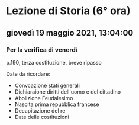 # Lezione di Storia (6° ora)

## giovedì 19 maggio 2021, 13:04:00
### Per la verifica di venerdì

p.190, terza costituzione,  breve ripasso

Date da ricordare:
* Convcazione stati generali
* Dichiaraione diritti dell'uomo e del cittadino
* Abolizione Feudalesimo
* Nascita prima repubblica francese
* Decapitazione del re
* Date delle costituzioni
<!--stackedit_data:
eyJoaXN0b3J5IjpbLTY2OTUyMDI0NSwtODU1NTM4OTQzXX0=
-->